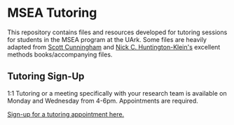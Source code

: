 # MSEA Tutoring

This repository contains files and resources developed for tutoring sessions for students in the MSEA program at the UArk.
Some files are heavily adapted from [Scott Cunningham](https://yalebooks.yale.edu/book/9780300251685/causal-inference) and [Nick C. Huntington-Klein's](https://www.routledge.com/The-Effect-An-Introduction-to-Research-Design-and-Causality/Huntington-Klein/p/book/9781032125787#) excellent methods books/accompanying files.

## Tutoring Sign-Up
1:1 Tutoring or a meeting specifically with your research team is available on Monday and Wednesday from 4-6pm. Appointments are required. 

[Sign-up for a tutoring appointment here.](https://outlook.office365.com/owa/calendar/MSEATutoring@uark.onmicrosoft.com/bookings/) 
